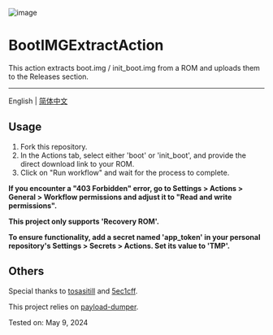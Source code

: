 ![image](./info.png)

# BootIMGExtractAction

This action extracts boot.img / init_boot.img from a ROM and uploads them to the Releases section.

---

English | [简体中文](./README_CN.md)

## Usage

1. Fork this repository.
2. In the Actions tab, select either 'boot' or 'init_boot', and provide the direct download link to your ROM.
3. Click on "Run workflow" and wait for the process to complete.

**If you encounter a "403 Forbidden" error, go to Settings > Actions > General > Workflow permissions and adjust it to "Read and write permissions".**

**This project only supports 'Recovery ROM'.**

**To ensure functionality, add a secret named 'app_token' in your personal repository's Settings > Secrets > Actions. Set its value to 'TMP'.**

## Others

Special thanks to [tosasitill](https://github.com/tosasitill) and [5ec1cff](https://github.com/5ec1cff).

This project relies on [payload-dumper](https://github.com/5ec1cff/payload-dumper).

Tested on: May 9, 2024